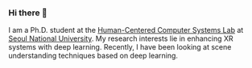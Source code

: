 ### Hi there 👋

I am a Ph.D. student at the [Human-Centered Computer Systems Lab](https://hcs.snu.ac.kr/) at [Seoul National University](https://en.snu.ac.kr/index.html).
My research interests lie in enhancing XR systems with deep learning.
Recently, I have been looking at scene understanding techniques based on deep learning.

<!--
**JeonChangMin/JeonChangMin** is a ✨ _special_ ✨ repository because its `README.md` (this file) appears on your GitHub profile.

Here are some ideas to get you started:

- 🔭 I’m currently working on ...
- 🌱 I’m currently learning ...
- 👯 I’m looking to collaborate on ...
- 🤔 I’m looking for help with ...
- 💬 Ask me about ...
- 📫 How to reach me: ...
- 😄 Pronouns: ...
- ⚡ Fun fact: ...
-->
